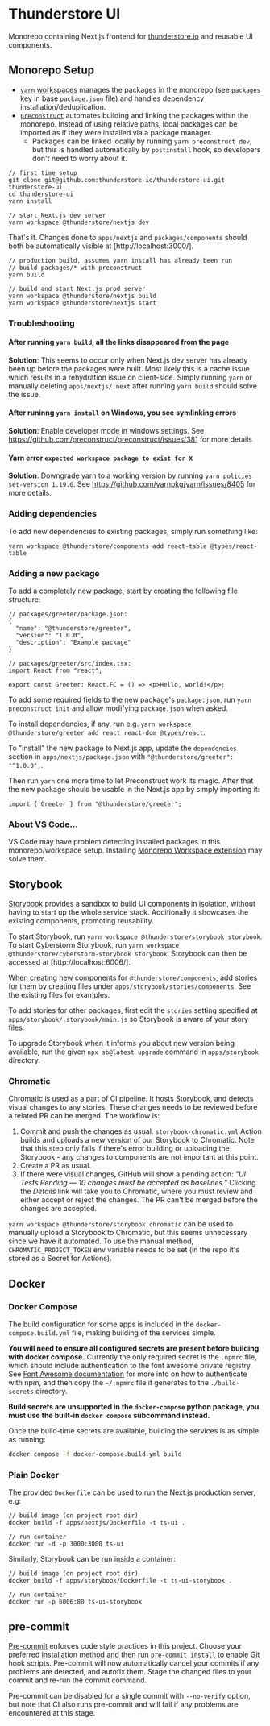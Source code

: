 # Thunderstore UI

Monorepo containing Next.js frontend for [thunderstore.io](https://thunderstore.io)
and reusable UI components.

## Monorepo Setup

- [`yarn` workspaces](https://classic.yarnpkg.com/en/docs/workspaces/) manages
  the packages in the monorepo (see `packages` key in base `package.json` file)
  and handles dependency installation/deduplication.
- [`preconstruct`](https://preconstruct.tools/) automates building and linking
  the packages within the monorepo. Instead of using relative paths, local
  packages can be imported as if they were installed via a package manager.
  - Packages can be linked locally by running `yarn preconstruct dev`, but this
    is handled automatically by `postinstall` hook, so developers don't need to
    worry about it.

```
// first time setup
git clone git@github.com:thunderstore-io/thunderstore-ui.git thunderstore-ui
cd thunderstore-ui
yarn install

// start Next.js dev server
yarn workspace @thunderstore/nextjs dev
```

That's it. Changes done to `apps/nextjs` and `packages/components` should both
be automatically visible at [http://localhost:3000/].

```
// production build, assumes yarn install has already been run
// build packages/* with preconstruct
yarn build

// build and start Next.js prod server
yarn workspace @thunderstore/nextjs build
yarn workspace @thunderstore/nextjs start
```

### Troubleshooting

#### After running `yarn build`, all the links disappeared from the page

**Solution**: This seems to occur only when Next.js dev server has already been
up before the packages were built. Most likely this is a cache issue which
results in a rehydration issue on client-side. Simply running `yarn` or manually
deleting `apps/nextjs/.next` after running `yarn build` should solve the issue.

#### After runinng `yarn install` on Windows, you see symlinking errors

**Solution**: Enable developer mode in windows settings.
See https://github.com/preconstruct/preconstruct/issues/381 for more details

#### Yarn error `expected workspace package to exist for X`

**Solution**: Downgrade yarn to a working version by running
`yarn policies set-version 1.19.0`. See
https://github.com/yarnpkg/yarn/issues/8405 for more details.

### Adding dependencies

To add new dependencies to existing packages, simply run something like:

```
yarn workspace @thunderstore/components add react-table @types/react-table
```

### Adding a new package

To add a completely new package, start by creating the following file structure:

```
// packages/greeter/package.json:
{
  "name": "@thunderstore/greeter",
  "version": "1.0.0",
  "description": "Example package"
}

// packages/greeter/src/index.tsx:
import React from "react";

export const Greeter: React.FC = () => <p>Hello, world!</p>;
```

To add some required fields to the new package's `package.json`, run
`yarn preconstruct init` and allow modifying `package.json` when asked.

To install dependencies, if any, run e.g.
`yarn workspace @thunderstore/greeter add react react-dom @types/react`.

To "install" the new package to Next.js app, update the `dependencies` section
in `apps/nextjs/package.json` with `"@thunderstore/greeter": "^1.0.0",`.

Then run `yarn` one more time to let Preconstruct work its magic. After that the
new package should be usable in the Next.js app by simply importing it:

```
import { Greeter } from "@thunderstore/greeter";
```

### About VS Code...

VS Code may have problem detecting installed packages in this monorepo/workspace
setup. Installing
[Monorepo Workspace extension](https://marketplace.visualstudio.com/items?itemName=folke.vscode-monorepo-workspace)
may solve them.

## Storybook

[Storybook](https://storybook.js.org/docs/react/get-started/introduction)
provides a sandbox to build UI components in isolation, without having to start
up the whole service stack. Additionally it showcases the existing components,
promoting reusability.

To start Storybook, run `yarn workspace @thunderstore/storybook storybook`.
To start Cyberstorm Storybook, run `yarn workspace @thunderstore/cyberstorm-storybook storybook`.
Storybook can then be accessed at [http://localhost:6006/].

When creating new components for `@thunderstore/components`, add stories for
them by creating files under `apps/storybook/stories/components`. See the
existing files for examples.

To add stories for other packages, first edit the `stories` setting specified
at `apps/storybook/.storybook/main.js` so Storybook is aware of your story
files.

To upgrade Storybook when it informs you about new version being available, run
the given `npx sb@latest upgrade` command in `apps/storybook` directory.

### Chromatic

[Chromatic](https://www.chromatic.com/docs/) is used as a part of CI pipeline.
It hosts Storybook, and detects visual changes to any stories. These changes
needs to be reviewed before a related PR can be merged. The workflow is:

1. Commit and push the changes as usual. `storybook-chromatic.yml` Action
   builds and uploads a new version of our Storybook to Chromatic. Note that
   this step only fails if there's error building or uploading the Storybook -
   any changes to components are not important at this point.
2. Create a PR as usual.
3. If there were visual changes, GitHub will show a pending action: _"UI Tests
   Pending — 10 changes must be accepted as baselines."_ Clicking the *Details*
   link will take you to Chromatic, where you must review and either accept or
   reject the changes. The PR can't be merged before the changes are accepted.

`yarn workspace @thunderstore/storybook chromatic` can be used to manually
upload a Storybook to Chromatic, but this seems unnecessary since we have it
automated. To use the manual method, `CHROMATIC_PROJECT_TOKEN` env variable
needs to be set (in the repo it's stored as a Secret for Actions).

## Docker

### Docker Compose

The build configuration for some apps is included in the
`docker-compose.build.yml` file, making building of the services simple.

**You will need to ensure all configured secrets are present before building
with docker compose.** Currently the only required secret is the `.npmrc` file,
which should include authentication to the font awesome private registry. See
[Font Awesome documentation](https://fontawesome.com/docs/web/setup/packages)
for more info on how to authenticate with npm, and then copy the `~/.npmrc` file
it generates to the `./build-secrets` directory.

**Build secrets are unsupported in the `docker-compose` python package, you must
use the built-in `docker compose` subcommand instead.**

Once the build-time secrets are available, building the services is as simple as
running:

```bash
docker compose -f docker-compose.build.yml build
```

### Plain Docker

The provided `Dockerfile` can be used to run the Next.js production server, e.g:

```
// build image (on project root dir)
docker build -f apps/nextjs/Dockerfile -t ts-ui .

// run container
docker run -d -p 3000:3000 ts-ui
```

Similarly, Storybook can be run inside a container:

```
// build image (on project root dir)
docker build -f apps/storybook/Dockerfile -t ts-ui-storybook .

// run container
docker run -p 6006:80 ts-ui-storybook
```

## pre-commit

[Pre-commit](https://pre-commit.com/) enforces code style practices in this
project. Choose your preferred
[installation method](https://pre-commit.com/#install) and then run `pre-commit
install` to enable Git hook scripts. Pre-commit will now automatically cancel
your commits if any problems are detected, and autofix them. Stage the changed
files to your commit and re-run the commit command.

Pre-commit can be disabled for a single commit with `--no-verify` option, but
note that CI also runs pre-commit and will fail if any problems are encountered
at this stage.
